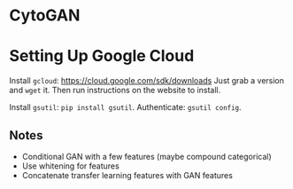 # CytoGAN

# Setting Up Google Cloud

Install `gcloud`: https://cloud.google.com/sdk/downloads
Just grab a version and `wget` it. Then run instructions on the website to install.

Install `gsutil`: `pip install gsutil`.
Authenticate: `gsutil config`.

## Notes

- Conditional GAN with a few features (maybe compound categorical)
- Use whitening for features
- Concatenate transfer learning features with GAN features

